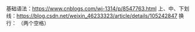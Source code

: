 基础语法：https://www.cnblogs.com/wj-1314/p/8547763.html
上、中、下划线：https://blog.csdn.net/weixin_46233323/article/details/105242847
换行：  （两个空格）
